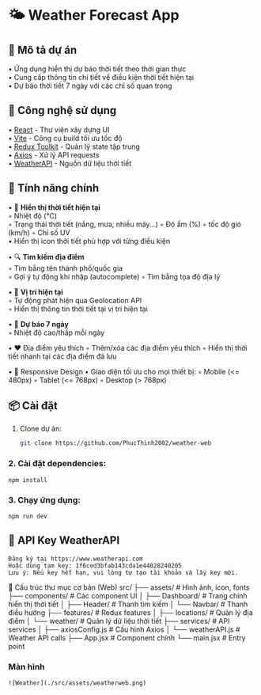 # 🌤️ Weather Forecast App

## 📖 Mô tả dự án
• Ứng dụng hiển thị dự báo thời tiết theo thời gian thực  
• Cung cấp thông tin chi tiết về điều kiện thời tiết hiện tại  
• Dự báo thời tiết 7 ngày với các chỉ số quan trọng  

## 🚀 Công nghệ sử dụng
• [React](https://reactjs.org/) - Thư viện xây dựng UI  
• [Vite](https://vitejs.dev/) - Công cụ build tối ưu tốc độ  
• [Redux Toolkit](https://redux-toolkit.js.org/) - Quản lý state tập trung  
• [Axios](https://axios-http.com/) - Xử lý API requests  
• [WeatherAPI](https://www.weatherapi.com/) - Nguồn dữ liệu thời tiết  

## 🧩 Tính năng chính
• 🌟 **Hiển thị thời tiết hiện tại**  
  ◦ Nhiệt độ (°C)  
  ◦ Trạng thái thời tiết (nắng, mưa, nhiều mây...) 
  ◦ Độ ẩm (%)
  ◦ tốc độ gió (km/h)
  ◦ Chỉ số UV  
• Hiển thị icon thời tiết phù hợp với từng điều kiện

• 🔍 **Tìm kiếm địa điểm**  
  ◦ Tìm bằng tên thành phố/quốc gia  
  ◦ Gợi ý tự động khi nhập (autocomplete)
  ◦ Tìm bằng tọa độ địa lý  

• 📍 **Vị trí hiện tại**  
  ◦ Tự động phát hiện qua Geolocation API  
  ◦ Hiển thị thông tin thời tiết tại vị trí hiện tại

• 📆 **Dự báo 7 ngày**  
  ◦ Nhiệt độ cao/thấp mỗi ngày   

• ❤️ Địa điểm yêu thích
  ◦ Thêm/xóa các địa điểm yêu thích
  ◦ Hiển thị thời tiết nhanh tại các địa điểm đã lưu    

• 📱 Responsive Design
  • Giao diện tối ưu cho mọi thiết bị:
    ◦ Mobile (<= 480px)
    ◦ Tablet (<= 768px)
    ◦ Desktop (> 768px)

## 📦 Cài đặt
1. Clone dự án:
   ```bash
   git clone https://github.com/PhucThinh2002/weather-web

### 2. Cài đặt dependencies:
    npm install

### 3. Chạy ứng dụng:
    npm run dev

## 🔐 API Key WeatherAPI
    Đăng ký tại https://www.weatherapi.com
    Hoặc dùng tạm key: 1f6ced3bfab143cda1e44028240205
    Lưu ý: Nếu key hết hạn, vui lòng tự tạo tài khoản và lấy key mới.

🧱 Cấu trúc thư mục cơ bản (Web)
src/
├── assets/                # Hình ảnh, icon, fonts
├── components/            # Các component UI
│   ├── Dashboard/         # Trang chính hiển thị thời tiết
│   ├── Header/            # Thanh tìm kiếm
│   └── Navbar/            # Thanh điều hướng
├── features/              # Redux features
│   ├── locations/         # Quản lý địa điểm
│   └── weather/           # Quản lý dữ liệu thời tiết
├── services/              # API services
│   ├── axiosConfig.js     # Cấu hình Axios
│   └── weatherAPI.js      # Weather API calls
├── App.jsx                # Component chính
└── main.jsx               # Entry point
    
### Màn hình
    ![Weather](./src/assets/weatherweb.png)
